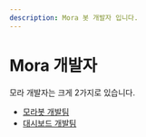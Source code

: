 ```yaml
---
description: Mora 봇 개발자 입니다.
---
```


# Mora 개발자

모라 개발자는 크게 2가지로 있습니다.
- [모라봇 개발팀](team-bot/mora/Developer/dev_bot.md)
- [대시보드 개발팀](team-bot/mora/Developer/dev_dashboard.md)